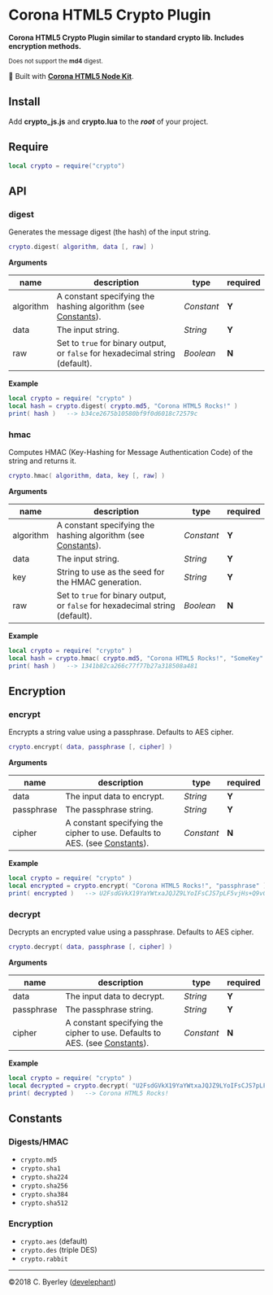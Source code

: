 # Corona HTML5 Crypto Plugin

__Corona HTML5 Crypto Plugin similar to standard crypto lib. Includes encryption methods.__

<small>Does not support the <strong>md4</strong> digest.</small>

👷 Built with __[Corona HTML5 Node Kit](https://develephant.github.io/corona-html5-node-kit-docs/)__.

## Install

Add __crypto_js.js__ and __crypto.lua__ to the ___root___ of your project.

## Require

```lua
local crypto = require("crypto")
```

## API

### digest

Generates the message digest (the hash) of the input string.

```lua
crypto.digest( algorithm, data [, raw] )
```

__Arguments__

|name|description|type|required|
|--------|-----------|----|--------|
|algorithm|A constant specifying the hashing algorithm (see [Constants](#constants)).|_Constant_|__Y__|
|data|The input string.|_String_|__Y__|
|raw|Set to `true` for binary output, or `false` for hexadecimal string (default).|_Boolean_|__N__|

__Example__

```lua
local crypto = require( "crypto" )
local hash = crypto.digest( crypto.md5, "Corona HTML5 Rocks!" )
print( hash )   --> b34ce2675b10580bf9f0d6018c72579c
```

### hmac

Computes HMAC (Key-Hashing for Message Authentication Code) of the string and returns it.

```lua
crypto.hmac( algorithm, data, key [, raw] )
```

__Arguments__

|name|description|type|required|
|--------|-----------|----|--------|
|algorithm|A constant specifying the hashing algorithm (see [Constants](#constants)).|_Constant_|__Y__|
|data|The input string.|_String_|__Y__|
|key|String to use as the seed for the HMAC generation.|_String_|__Y__|
|raw|Set to `true` for binary output, or `false` for hexadecimal string (default).|_Boolean_|__N__|

__Example__

```lua
local crypto = require( "crypto" )
local hash = crypto.hmac( crypto.md5, "Corona HTML5 Rocks!", "SomeKey" )
print( hash )   --> 1341b82ca266c77f77b27a318508a481
```

## Encryption

### encrypt

Encrypts a string value using a passphrase. Defaults to AES cipher.

```lua
crypto.encrypt( data, passphrase [, cipher] )
```

__Arguments__

|name|description|type|required|
|--------|-----------|----|--------|
|data|The input data to encrypt.|_String_|__Y__|
|passphrase|The passphrase string.|_String_|__Y__|
|cipher|A constant specifying the cipher to use. Defaults to AES. (see [Constants](#constants)).|_Constant_|__N__|

__Example__

```lua
local crypto = require( "crypto" )
local encrypted = crypto.encrypt( "Corona HTML5 Rocks!", "passphrase" )
print( encrypted )   --> U2FsdGVkX19YaYWtxaJQJZ9LYoIFsCJS7pLF5vjHs+Q9v0c8evHoGWJ1dbYsUOKG
```

### decrypt

Decrypts an encrypted value using a passphrase. Defaults to AES cipher.

```lua
crypto.decrypt( data, passphrase [, cipher] )
```

__Arguments__

|name|description|type|required|
|--------|-----------|----|--------|
|data|The input data to decrypt.|_String_|__Y__|
|passphrase|The passphrase string.|_String_|__Y__|
|cipher|A constant specifying the cipher to use. Defaults to AES. (see [Constants](#constants)).|_Constant_|__N__|

__Example__

```lua
local crypto = require( "crypto" )
local decrypted = crypto.decrypt( "U2FsdGVkX19YaYWtxaJQJZ9LYoIFsCJS7pLF5vjHs+Q9v0c8evHoGWJ1dbYsUOKG", "passphrase" )
print( decrypted )   --> Corona HTML5 Rocks!
```

## Constants

### Digests/HMAC

  - `crypto.md5`
  - `crypto.sha1`
  - `crypto.sha224`
  - `crypto.sha256`
  - `crypto.sha384`
  - `crypto.sha512`

### Encryption

  - `crypto.aes` (default)
  - `crypto.des` (triple DES)
  - `crypto.rabbit`

---

&copy;2018 C. Byerley ([develephant](https://develephant.com))